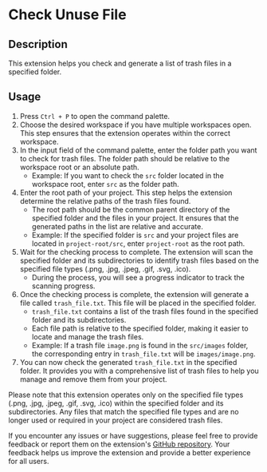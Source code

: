 # Check Unuse File

## Description
This extension helps you check and generate a list of trash files in a specified folder.

## Usage
1. Press `Ctrl + P` to open the command palette.
2. Choose the desired workspace if you have multiple workspaces open. This step ensures that the extension operates within the correct workspace.
3. In the input field of the command palette, enter the folder path you want to check for trash files. The folder path should be relative to the workspace root or an absolute path.
    - Example: If you want to check the `src` folder located in the workspace root, enter `src` as the folder path.
4. Enter the root path of your project. This step helps the extension determine the relative paths of the trash files found.
    - The root path should be the common parent directory of the specified folder and the files in your project. It ensures that the generated paths in the list are relative and accurate.
    - Example: If the specified folder is `src` and your project files are located in `project-root/src`, enter `project-root` as the root path.
5. Wait for the checking process to complete. The extension will scan the specified folder and its subdirectories to identify trash files based on the specified file types (.png, .jpg, .jpeg, .gif, .svg, .ico).
    - During the process, you will see a progress indicator to track the scanning progress.
6. Once the checking process is complete, the extension will generate a file called `trash_file.txt`. This file will be placed in the specified folder.
    - `trash_file.txt` contains a list of the trash files found in the specified folder and its subdirectories.
    - Each file path is relative to the specified folder, making it easier to locate and manage the trash files.
    - Example: If a trash file `image.png` is found in the `src/images` folder, the corresponding entry in `trash_file.txt` will be `images/image.png`.
7. You can now check the generated `trash_file.txt` in the specified folder. It provides you with a comprehensive list of trash files to help you manage and remove them from your project.

Please note that this extension operates only on the specified file types (.png, .jpg, .jpeg, .gif, .svg, .ico) within the specified folder and its subdirectories. Any files that match the specified file types and are no longer used or required in your project are considered trash files.

If you encounter any issues or have suggestions, please feel free to provide feedback or report them on the extension's [GitHub repository](https://github.com/nguyenvinhtieng/get_a_basic_app_vscode_extension). Your feedback helps us improve the extension and provide a better experience for all users.

